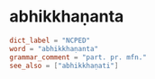 # abhikkhaṇanta

``` toml
dict_label = "NCPED"
word = "abhikkhaṇanta"
grammar_comment = "part. pr. mfn."
see_also = ["abhikkhaṇati"]
```

